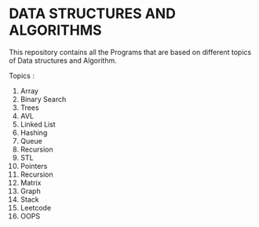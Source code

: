 # DATA STRUCTURES AND ALGORITHMS
This repository contains all the Programs that are based on different topics of Data structures and Algorithm.

Topics :
1) Array
2) Binary Search 
3) Trees
4) AVL
5) Linked List
6) Hashing
7) Queue
8) Recursion
9) STL
10) Pointers
11) Recursion
12) Matrix
13) Graph
14) Stack
15) Leetcode
16) OOPS

